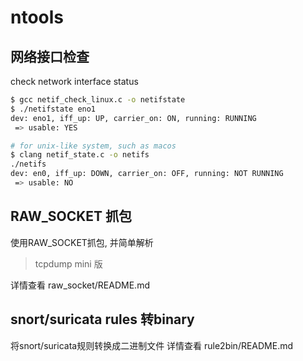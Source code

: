 # ntools

## 网络接口检查 

check network interface status

```bash
$ gcc netif_check_linux.c -o netifstate
$ ./netifstate eno1
dev: eno1, iff_up: UP, carrier_on: ON, running: RUNNING
 => usable: YES 

# for unix-like system, such as macos
$ clang netif_state.c -o netifs
./netifs 
dev: en0, iff_up: DOWN, carrier_on: OFF, running: NOT RUNNING
 => usable: NO
```

## RAW_SOCKET 抓包
使用RAW_SOCKET抓包, 并简单解析
> tcpdump mini 版

详情查看 raw_socket/README.md

## snort/suricata rules 转binary
将snort/suricata规则转换成二进制文件
详情查看 rule2bin/README.md
